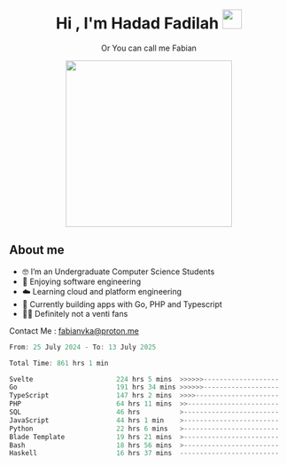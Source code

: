 <h1 align="center">Hi , I'm Hadad Fadilah  <img src="https://media.giphy.com/media/hvRJCLFzcasrR4ia7z/giphy.gif" width="35" ></h1>
<p align="center"><span>Or You can call me <span style="font: bold">Fabian</span></p>
<p align="center">
<img src="https://media.tenor.com/78dNivDemDAAAAAi/speech-bubble-venti.gif" width="300"/>    
</p>

##  About me
- 🤓 I’m an Undergraduate Computer Science Students
- 🍰 Enjoying software engineering
- ☁️ Learning cloud and platform engineering
- 🧰 Currently building apps with Go, PHP and Typescript 
- 🏃‍♂️ Definitely not a venti fans

Contact Me : fabianvka@proton.me

<!--START_SECTION:waka-->

```go
From: 25 July 2024 - To: 13 July 2025

Total Time: 861 hrs 1 min

Svelte                     224 hrs 5 mins  >>>>>>-------------------   25.82 %
Go                         191 hrs 34 mins >>>>>>-------------------   22.07 %
TypeScript                 147 hrs 2 mins  >>>>---------------------   16.94 %
PHP                        64 hrs 11 mins  >>-----------------------   07.40 %
SQL                        46 hrs          >------------------------   05.30 %
JavaScript                 44 hrs 1 min    >------------------------   05.07 %
Python                     22 hrs 6 mins   >------------------------   02.55 %
Blade Template             19 hrs 21 mins  >------------------------   02.23 %
Bash                       18 hrs 56 mins  >------------------------   02.18 %
Haskell                    16 hrs 37 mins  -------------------------   01.92 %
```

<!--END_SECTION:waka-->




<!--
**Fadil-Tao/Fadil-Tao** is a ✨ _special_ ✨ repository because its `README.md` (this file) appears on your GitHub profile.



